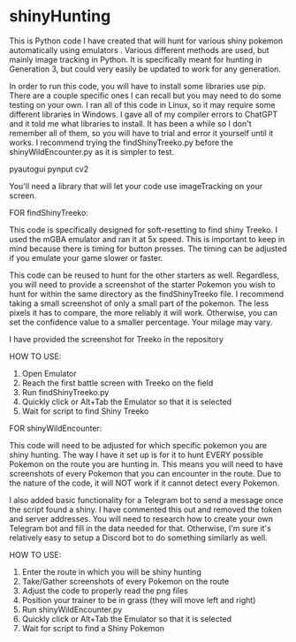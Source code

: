 # shinyHunting
This is Python code I have created that will hunt for various shiny pokemon automatically using emulators . Various different methods are used, but mainly image tracking in Python. It is specifically meant for hunting in Generation 3, but could very easily be updated to work for any generation.

In order to run this code, you will have to install some libraries use pip. There are a couple specific ones I can recall but you may need to do some testing on your own. I ran all of this code in Linux, so it may require some different libraries in Windows. I gave all of my compiler errors to ChatGPT and it told me what libraries to install. It has been a while so I don't remember all of them, so you will have to trial and error it yourself until it works. I recommend trying the findShinyTreeko.py before the shinyWildEncounter.py as it is simpler to test.

pyautogui
pynput
cv2

You'll need a library that will let your code use imageTracking on your screen.


FOR findShinyTreeko:

This code is specifically designed for soft-resetting to find shiny Treeko. I used the mGBA emulator and ran it at 5x speed. This is important to keep in mind because there is timing for button presses. The timing can be adjusted if you emulate your game slower or faster.

This code can be reused to hunt for the other starters as well. Regardless, you will need to provide a screenshot of the starter Pokemon you wish to hunt for within the same directory as the findShinyTreeko file. I recommend taking a small screenshot of only a small part of the pokemon. The less pixels it has to compare, the more reliably it will work. Otherwise, you can set the confidence value to a smaller percentage. Your milage may vary.

I have provided the screenshot for Treeko in the repository

HOW TO USE:
1. Open Emulator
2. Reach the first battle screen with Treeko on the field
3. Run findShinyTreeko.py
4. Quickly click or Alt+Tab the Emulator so that it is selected
5. Wait for script to find Shiny Treeko


FOR shinyWildEncounter:

This code will need to be adjusted for which specific pokemon you are shiny hunting. The way I have it set up is for it to hunt EVERY possible Pokemon on the route you are hunting in. This means you will need to have screenshots of every Pokemon that you can encounter in the route. Due to the nature of the code, it will NOT work if it cannot detect every Pokemon.

I also added basic functionality for a Telegram bot to send a message once the script found a shiny. I have commented this out and removed the token and server addresses. You will need to research how to create your own Telegram bot and fill in the data needed for that. Otherwise, I'm sure it's relatively easy to setup a Discord bot to do something similarly as well.

HOW TO USE:
1. Enter the route in which you will be shiny hunting
2. Take/Gather screenshots of every Pokemon on the route
3. Adjust the code to properly read the png files
4. Position your trainer to be in grass (they will move left and right)
4. Run shinyWildEncounter.py
5. Quickly click or Alt+Tab the Emulator so that it is selected
6. Wait for script to find a Shiny Pokemon

